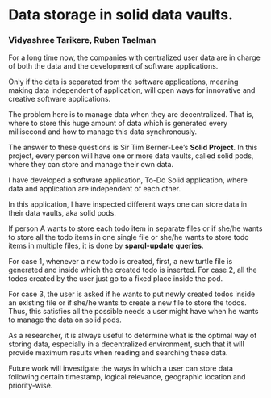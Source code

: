 # Data storage in solid data vaults.

### Vidyashree Tarikere, Ruben Taelman

For a long time now, the companies with centralized user data are in charge of both the data and the development of software applications. 

Only if the data is separated from the software applications, meaning making data independent of application, will open ways for innovative and creative software applications. 

The problem here is to manage data when they are decentralized. That is, where to store this huge amount of data which is generated every millisecond and how to manage this data synchronously. 

The answer to these questions is Sir Tim Berner-Lee’s **Solid Project**. In this project, every person will have one or more data vaults, called solid pods, where they can store and manage their own data. 

I have developed a software application, To-Do Solid application, where data and application are independent of each other. 

In this application, I have inspected different ways one can store data in their data vaults, aka solid pods. 

If person A wants to store each todo item in separate files or if she/he wants to store all the todo items in one single file or she/he wants to store todo items in multiple files, it is done by **sparql-update queries**. 

For case 1, whenever a new todo is created, first, a new turtle file is generated and inside which the created todo is inserted. For case 2, all the todos created by the user just go to a fixed place inside the pod. 

For case 3, the user is asked if he wants to put newly created todos inside an existing file or if she/he wants to create a new file to store the todos. Thus, this satisfies all the possible needs a user might have when he wants to manage the data on solid pods. 

As a researcher, it is always useful to determine what is the optimal way of storing data, especially in a decentralized environment, such that it will provide maximum results when reading and searching these data. 

Future work will investigate the ways in which a user can store data following certain timestamp, logical relevance, geographic location and priority-wise. 


